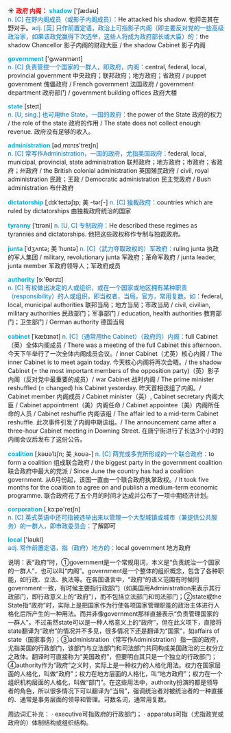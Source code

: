 ☀ <font color="red">**政府 内阁：**</font>
<font color="sky blue">**shadow**</font> ['ʃædəʊ]  
<font color="#0070c0">n. [C] 在野内阁成员（或影子内阁成员）：</font>He attacked his shadow. 他抨击其在野对手。<font color="#0070c0">adj. [英] 只作前置定语，政治上可指影子内阁（即主要反对党的一些高级政治家，如果该政党赢得下次选举，这些人将成为政府部长或大臣）的：</font>the shadow Chancellor 影子内阁的财政大臣 / the shadow Cabinet 影子内阁

<font color="sky blue">**government**</font> ['ɡʌvənmənt]  
<font color="#0070c0">n. [C] 负责管控一个国家的一群人，即政府，内阁：</font>central, federal, local, provincial government 中央政府；联邦政府；地方政府；省政府 / puppet government 傀儡政府 / French government 法国政府 / government department 政府部门 / government building offices 政府大楼

<font color="sky blue">**state**</font> [steɪt]  
<font color="#0070c0">n. [U, sing.] 也可用the State，一国的政府：</font>the power of the State 政府的权力 / the role of the state 政府的作用 / The state does not collect enough revenue. 政府没有足够的收入。

<font color="sky blue">**administration**</font> [əd͵mɪnɪs'treɪʃn]  
<font color="#0070c0">n. [C] 常写作Administration，一国的政府，尤指美国政府：</font>federal, local, municipal, provincial, state administration 联邦政府；地方政府；市政府；省政府；州政府 / the British colonial administration 英国殖民政府 / civil, royal administration 民政；王政 / Democratic administration 民主党政府 / Bush administration 布什政府

<font color="sky blue">**dictatorship**</font> [ˌdɪkˈteɪtəʃɪp; 美 -tərʃ-]
<font color="#0070c0">n. [C] 独裁政府：</font>countries which are ruled by dictatorships 由独裁政府统治的国家
                      
<font color="sky blue">**tyranny**</font> [ˈtɪrəni]
<font color="#0070c0">n. [U, C] 专制政府：</font>He described these regimes as tyrannies and dictatorships. 他把这些政权称作专制与独裁政府。

<font color="sky blue">**junta**</font> [ˈdʒʌntə; 美 ˈhʊntə]
<font color="#0070c0">n. [C]（武力夺取政权的）军政府：</font>ruling junta 执政的军人集团 / military, revolutionary junta 军政府；革命军政府 / junta leader, junta member 军政府领导人；军政府成员

<font color="sky blue">**authority**</font> [ɔ:'θɒrɪtɪ]  
<font color="#0070c0">n. [C] 有权做出决定的人或组织，或在一个国家或地区拥有某种职责（responsibility）的人或组织，即当权者，当局，官方，常用复数，如：</font>federal, local, municipal authorities 联邦当局；地方当局；市政当局 / civil, civilian, military authorities 民政部门；军事部门 / education, health authorities 教育部门；卫生部门 / German authority 德国当局
                      
<font color="sky blue">**cabinet**</font> [ˈkæbɪnət]
<font color="#0070c0">n. [C]（通常用the Cabinet）（政府的）内阁：</font>full Cabinet（英）全体内阁成员 / There was a meeting of the full Cabinet this afternoon. 今天下午举行了一次全体内阁成员会议。/ inner Cabinet（尤英）核心内阁 / The inner Cabinet is to meet again today. 今天核心内阁将再次会晤。/ the shadow Cabinet (= the most important members of the opposition party)（英）影子内阁（反对党中最重要的成员）/ war Cabinet 战时内阁 / The prime minister reshuffled (= changed) his Cabinet yesterday. 昨天首相该组了内阁。/ Cabinet member 内阁成员 / Cabinet minister（英）, Cabinet secretary 内阁大臣 / Cabinet appointment（美）内阁任命 / Cabinet appointee（美）内阁所任命的人员 / Cabinet reshuffle 内阁该组 / The affair led to a mid-term Cabinet reshuffle. 此次事件引发了内阁中期该组。/ The announcement came after a three-hour Cabinet meeting in Downing Street. 在唐宁街进行了长达3个小时的内阁会议后发布了这份公告。
           
<font color="sky blue">**coalition**</font> [ˌkəʊəˈlɪʃn; 美 ˌkoʊə-]
<font color="#0070c0">n. [C] 两党或多党所形成的一个联合政府：</font>to form a coalition 组成联合政府 / the biggest party in the government coalition 联合政府中最大的党派 / Since June the country has had a coalition government. 从6月份起，该国一直由一个联合政府执掌政权。/ It took five months for the coalition to agree on and publish a medium-term economic programme. 联合政府花了五个月的时间才达成并公布了一项中期经济计划。

<font color="sky blue">**corporation**</font> [͵kɔ:pə'reɪʃn]  
<font color="#0070c0">n. [C] 英式英语中还可指被选举出来以管理一个大型城镇或城市（兼提供公共服务）的一群人，即市政委员会：</font>了解即可

<font color="sky blue">**local**</font> ['ləʊkl]  
<font color="#0070c0">adj. 常作前置定语，指（政府）地方的：</font>local government 地方政府

说明：表“政府”时，①government是一个常规用词，本义是“负责统治一个国家的一群人”，也可以叫“内阁”。government是一个整体的组织概念，包含了各种职能，如行政、立法、执法等。在各国语言中，“政府”的语义范围有时候同government一致，有时候主要指行政部门（如美国用Administration来表示其行政部门，即行政意义上的“政府”），而不包括立法部门和司法部门；②state或the State指“政府”时，实际上是把国家作为行使各项国家管理职能的政治主体进行人格化后所产生的一种用法。而并非像government那样直接表示“负责管理国家的一群人”。不过虽然state可以是一种人格意义上的“政府”，但在此义项下，直接将state翻译为“政府”的情况并不多见，很多情况下还是翻译为“国家”，如affairs of state（国家事务）；③administration（常写作Administration）指一国的政府，尤指美国的行政部门，该部门与立法部门和司法部门共同构成美国政治的三权分立之政体。翻译时可直接称为“美国政府”，但要明白其只是一个独立的行政部门；④authority作为“政府”之义时，实际上是一种权力的人格化用法。权力在国家层面的人格化，叫做“政府”；权力在地方层面的人格化，叫“地方政府”；权力在一个组织机构层面的人格化，叫做“部门”。在这些用法中，authority扮演的都是领导者的角色，所以很多情况下可以翻译为“当局”，强调统治者对被统治者的一种直接的、通常是事务层面的领导和管理。可数名词，通常用复数。

周边词汇补充：
· executive可指政府的行政部门；
· apparatus可指（尤指政党或政府的）体制结构或组织结构。



